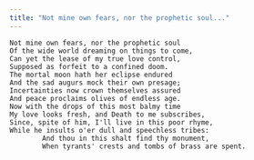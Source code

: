 ```yaml
---
title: "Not mine own fears, nor the prophetic soul..."
---
```


	Not mine own fears, nor the prophetic soul
	Of the wide world dreaming on things to come,
	Can yet the lease of my true love control,
	Supposed as forfeit to a confined doom.
	The mortal moon hath her eclipse endured
	And the sad augurs mock their own presage;
	Incertainties now crown themselves assured
	And peace proclaims olives of endless age.
	Now with the drops of this most balmy time
	My love looks fresh, and Death to me subscribes,
	Since, spite of him, I'll live in this poor rhyme,
	While he insults o'er dull and speechless tribes:
			And thou in this shalt find thy monument,
			When tyrants' crests and tombs of brass are spent.

